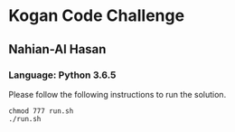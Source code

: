 # Kogan Code Challenge 
## Nahian-Al Hasan

### Language: Python 3.6.5

Please follow the following instructions to run the solution.

```
chmod 777 run.sh
./run.sh
```
